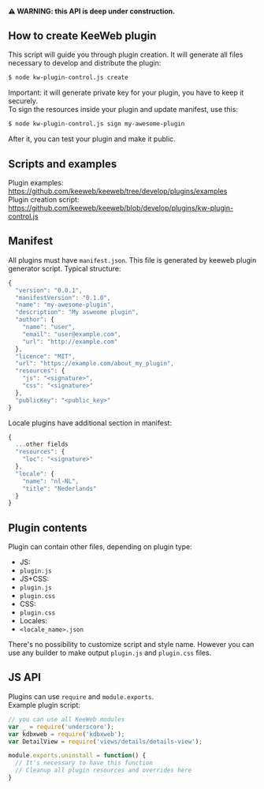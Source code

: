 #### ⚠️ WARNING: this API is deep under construction.

## How to create KeeWeb plugin

This script will guide you through plugin creation. It will generate all files necessary to develop and distribute the plugin:

```bash
$ node kw-plugin-control.js create
```

Important: it will generate private key for your plugin, you have to keep it securely.  
To sign the resources inside your plugin and update manifest, use this:  

```bash
$ node kw-plugin-control.js sign my-awesome-plugin
```

After it, you can test your plugin and make it public.

## Scripts and examples

Plugin examples: https://github.com/keeweb/keeweb/tree/develop/plugins/examples  
Plugin creation script: https://github.com/keeweb/keeweb/blob/develop/plugins/kw-plugin-control.js

## Manifest

All plugins must have `manifest.json`. This file is generated by keeweb plugin generator script.
Typical structure:

```js
{
  "version": "0.0.1",
  "manifestVersion": "0.1.0",
  "name": "my-awesome-plugin",
  "description": "My asweome plugin",
  "author": {
    "name": "user",
    "email": "user@example.com",
    "url": "http://example.com"
  },
  "licence": "MIT",
  "url": "https://example.com/about_my_plugin",
  "resources": {
    "js": "<signature>",
    "css": "<signature>"
  },
  "publicKey": "<public_key>"
}
```

Locale plugins have additional section in manifest:

```js
{
  ...other fields
  "resources": {
    "loc": "<signature>"
  },
  "locale": {
    "name": "nl-NL",
    "title": "Nederlands"
  }
}
```

## Plugin contents

Plugin can contain other files, depending on plugin type:

- JS:
 - `plugin.js`
- JS+CSS:
 - `plugin.js`
 - `plugin.css`
- CSS:
 - `plugin.css`
- Locales:
 - `<locale_name>.json`

There's no possibility to customize script and style name. However you can use any builder to make output `plugin.js` and `plugin.css` files.

## JS API

Plugins can use `require` and `module.exports`.  
Example plugin script:

```js
// you can use all KeeWeb modules
var _ = require('underscore');
var kdbxweb = require('kdbxweb');
var DetailView = require('views/details/details-view');

module.exports.uninstall = function() {
  // It's necessary to have this function
  // Cleanup all plugin resources and overrides here
}
```